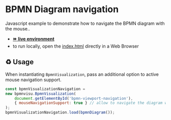 # BPMN Diagram navigation

Javascript example to demonstrate how to navigate the BPMN diagram with the mouse..
- [__:fast_forward: live environment__](https://cdn.statically.io/gh/process-analytics/bpmn-visualization-examples/master/examples/01-getting-started/index.html)
- to run locally, open the [index.html](index.html) directly in a Web Browser

## ♻️ Usage

When instantiating `BpmnVisualization`, pass an additional option to active mouse navigation support.

```javascript
const bpmnVisualizationNavigation = 
new bpmnvisu.BpmnVisualization(
    document.getElementById('bpmn-viewport-navigation'),
    { mouseNavigationSupport: true } // allow to navigate the diagram with the mouse
);
bpmnVisualizationNavigation.load(bpmnDiagram());
```